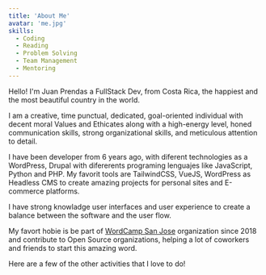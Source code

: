 ```yaml
---
title: 'About Me'
avatar: 'me.jpg'
skills:
  - Coding
  - Reading
  - Problem Solving
  - Team Management
  - Mentoring
---
```


Hello! I'm Juan Prendas a FullStack Dev, from Costa Rica, the happiest and the most beautiful country in the world.

I am a creative, time punctual, dedicated, goal-oriented individual with decent moral Values and Ethicates along with a high-energy level, honed communication skills, strong organizational skills, and meticulous attention to detail.

I have been developer from 6 years ago, with diferent technologies as a WordPress, Drupal with difererents programing lenguajes like JavaScript, Python and PHP.
My favorit tools are TailwindCSS, VueJS, WordPress as Headless CMS to create amazing projects for personal sites and E-commerce platforms. 
 
I have strong knowladge user interfaces and user experience to create a balance between the software and the user flow.

My favort hobie is be part of [WordCamp San Jose](https://sanjose.wordcamp.org/2022/) organization since 2018 and contribute to Open Source organizations, helping a lot of coworkers and friends to start this amazing word.


Here are a few of the other activities that I love to do!
